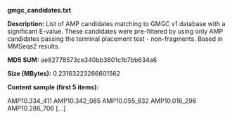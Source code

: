 **gmgc_candidates.txt**

**Description:**	List of AMP candidates matching to GMGC v1 database with a significant E-value.
                        These candidates were pre-filtered by using only AMP candidates passing the
                        terminal placement test - non-fragments.
                        Based in MMSeqs2 results.

**MD5 SUM:**	ae82778573ce340bb3601c1b7bb634a6

**Size (MBytes):**	0.23163223266601562

**Content sample (first 5 items):**

AMP10.334_411
AMP10.342_085
AMP10.055_832
AMP10.016_296
AMP10.286_706
[...]
